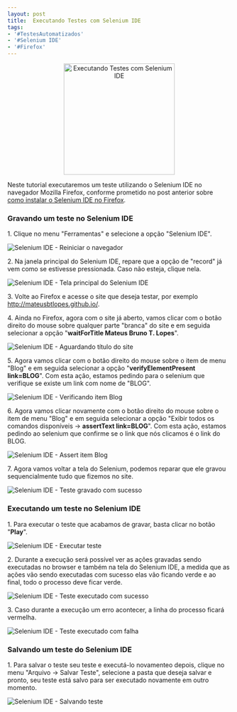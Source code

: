 ```yaml
---
layout: post
title:  Executando Testes com Selenium IDE
tags:
- '#TestesAutomatizados'
- '#Selenium IDE'
- '#Firefox'
---
```


<div style="text-align:center">
<p><img src="https://raw.githubusercontent.com/mateusbtlopes/mateusbtlopes.github.io/master/_posts/img/ExecutandoSeleniumIDE11.png" alt="Executando Testes com Selenium IDE" height="250" width="250"/></p>
</div>

<p>Neste tutorial executaremos um teste utilizando o Selenium IDE no navegador Mozilla Firefox, conforme prometido no post anterior sobre <a href="http://mateusbtlopes.github.io/instalando-selenium-ide-no-firefox" target="_blank">como instalar o Selenium IDE no Firefox</a>.</p>

<h3 id="heading3">Gravando um teste no Selenium IDE</h3>

<p>1. Clique no menu "Ferramentas" e selecione a opção "Selenium IDE".</p>

<p><img src="https://raw.githubusercontent.com/mateusbtlopes/mateusbtlopes.github.io/master/_posts/img/ExecutandoSeleniumIDE1.png" alt="Selenium IDE - Reiniciar o navegador" /></p>

<p>2. Na janela principal do Selenium IDE, repare que a opção de "record" já vem como se estivesse pressionada. Caso não esteja, clique nela.</p>

<p><img src="https://raw.githubusercontent.com/mateusbtlopes/mateusbtlopes.github.io/master/_posts/img/ExecutandoSeleniumIDE2.png" alt="Selenium IDE - Tela principal do Selenium IDE" /></p>

<p>3. Volte ao Firefox e acesse o site que deseja testar, por exemplo <a href="http://mateusbtlopes.github.io/" target="_blank">http://mateusbtlopes.github.io/</a>.</p>

<p>4. Ainda no Firefox, agora com o site já aberto, vamos clicar com o botão direito do mouse sobre qualquer parte "branca" do site e em seguida selecionar a opção "<strong>waitForTitle Mateus Bruno T. Lopes</strong>".</p>

<p><img src="https://raw.githubusercontent.com/mateusbtlopes/mateusbtlopes.github.io/master/_posts/img/ExecutandoSeleniumIDE3.png" alt="Selenium IDE - Aguardando título do site" /></p>

<p>5. Agora vamos clicar com o botão direito do mouse sobre o item de menu "Blog" e em seguida selecionar a opção "<strong>verifyElementPresent link=BLOG</strong>". Com esta ação, estamos pedindo para o selenium que verifique se existe um link com nome de "BLOG".</p>

<p><img src="https://raw.githubusercontent.com/mateusbtlopes/mateusbtlopes.github.io/master/_posts/img/ExecutandoSeleniumIDE4.png" alt="Selenium IDE - Verificando item Blog" /></p>

<p>6. Agora vamos clicar novamente com o botão direito do mouse sobre o item de menu "Blog" e em seguida selecionar a opção "Exibir todos os comandos disponíveis -> <strong>assertText link=BLOG</strong>". Com esta ação, estamos pedindo ao selenium que confirme se o link que nós clicamos é o link do BLOG.</p>

<p><img src="https://raw.githubusercontent.com/mateusbtlopes/mateusbtlopes.github.io/master/_posts/img/ExecutandoSeleniumIDE5.png" alt="Selenium IDE - Assert item Blog" /></p>

<p>7. Agora vamos voltar a tela do Selenium, podemos reparar que ele gravou sequencialmente tudo que fizemos no site.</p>

<p><img src="https://raw.githubusercontent.com/mateusbtlopes/mateusbtlopes.github.io/master/_posts/img/ExecutandoSeleniumIDE6.png" alt="Selenium IDE - Teste gravado com sucesso" /></p>

<h3 id="heading3">Executando um teste no Selenium IDE</h3>

<p>1. Para executar o teste que acabamos de gravar, basta clicar no botão "<strong>Play</strong>".</p>

<p><img src="https://raw.githubusercontent.com/mateusbtlopes/mateusbtlopes.github.io/master/_posts/img/ExecutandoSeleniumIDE7.png" alt="Selenium IDE - Executar teste" /></p>

<p>2. Durante a execução será possível ver as ações gravadas sendo executadas no browser e também na tela do Selenium IDE, a medida que as ações vão sendo executadas com sucesso elas vão ficando verde e ao final, todo o processo deve ficar verde.</p>

<p><img src="https://raw.githubusercontent.com/mateusbtlopes/mateusbtlopes.github.io/master/_posts/img/ExecutandoSeleniumIDE8.png" alt="Selenium IDE - Teste executado com sucesso" /></p>

<p>3. Caso durante a execução um erro acontecer, a linha do processo ficará vermelha.</p>

<p><img src="https://raw.githubusercontent.com/mateusbtlopes/mateusbtlopes.github.io/master/_posts/img/ExecutandoSeleniumIDE9.png" alt="Selenium IDE - Teste executado com falha" /></p>

<h3 id="heading3">Salvando um teste do Selenium IDE</h3>

<p>1. Para salvar o teste seu teste e executá-lo novamenteo depois, clique no menu "Arquivo -> Salvar Teste", selecione a pasta que deseja salvar e pronto, seu teste está salvo para ser executado novamente em outro momento.</p>

<p><img src="https://raw.githubusercontent.com/mateusbtlopes/mateusbtlopes.github.io/master/_posts/img/ExecutandoSeleniumIDE10.png" alt="Selenium IDE - Salvando teste" /></p>
